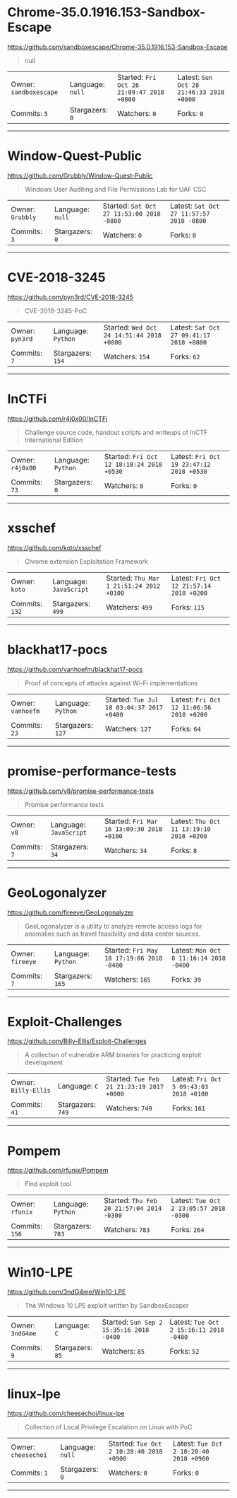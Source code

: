# Chrome-35.0.1916.153-Sandbox-Escape

https://github.com/sandboxescape/Chrome-35.0.1916.153-Sandbox-Escape
<blockquote>
null
</blockquote>

<table>
<tr><td>Owner: <code>sandboxescape</code></td>
    <td>Language: <code>null</code></td>
    <td>Started: <code>Fri Oct 26 21:09:47 2018 +0800</code></td>
    <td>Latest: <code>Sun Oct 28 21:46:33 2018 +0800</code></td></tr>
<tr><td>Commits: <code>5</code></td>
    <td>Stargazers: <code>0</code></td>
    <td>Watchers: <code>0</code></td>
    <td>Forks: <code>0</code></td></tr>
</table>

---

# Window-Quest-Public

https://github.com/Grubbly/Window-Quest-Public
<blockquote>
Windows User Auditing and File Permissions Lab for UAF CSC
</blockquote>

<table>
<tr><td>Owner: <code>Grubbly</code></td>
    <td>Language: <code>null</code></td>
    <td>Started: <code>Sat Oct 27 11:53:00 2018 -0800</code></td>
    <td>Latest: <code>Sat Oct 27 11:57:57 2018 -0800</code></td></tr>
<tr><td>Commits: <code>3</code></td>
    <td>Stargazers: <code>0</code></td>
    <td>Watchers: <code>0</code></td>
    <td>Forks: <code>0</code></td></tr>
</table>

---

# CVE-2018-3245

https://github.com/pyn3rd/CVE-2018-3245
<blockquote>
CVE-2018-3245-PoC
</blockquote>

<table>
<tr><td>Owner: <code>pyn3rd</code></td>
    <td>Language: <code>Python</code></td>
    <td>Started: <code>Wed Oct 24 14:51:44 2018 +0800</code></td>
    <td>Latest: <code>Sat Oct 27 09:41:17 2018 +0800</code></td></tr>
<tr><td>Commits: <code>7</code></td>
    <td>Stargazers: <code>154</code></td>
    <td>Watchers: <code>154</code></td>
    <td>Forks: <code>62</code></td></tr>
</table>

---

# InCTFi

https://github.com/r4j0x00/InCTFi
<blockquote>
Challenge source code, handout scripts and writeups of InCTF International Edition
</blockquote>

<table>
<tr><td>Owner: <code>r4j0x00</code></td>
    <td>Language: <code>Python</code></td>
    <td>Started: <code>Fri Oct 12 18:18:24 2018 +0530</code></td>
    <td>Latest: <code>Fri Oct 19 23:47:12 2018 +0530</code></td></tr>
<tr><td>Commits: <code>73</code></td>
    <td>Stargazers: <code>0</code></td>
    <td>Watchers: <code>0</code></td>
    <td>Forks: <code>0</code></td></tr>
</table>

---

# xsschef

https://github.com/koto/xsschef
<blockquote>
Chrome extension Exploitation Framework
</blockquote>

<table>
<tr><td>Owner: <code>koto</code></td>
    <td>Language: <code>JavaScript</code></td>
    <td>Started: <code>Thu Mar 1 21:51:24 2012 +0100</code></td>
    <td>Latest: <code>Fri Oct 12 21:57:14 2018 +0200</code></td></tr>
<tr><td>Commits: <code>132</code></td>
    <td>Stargazers: <code>499</code></td>
    <td>Watchers: <code>499</code></td>
    <td>Forks: <code>115</code></td></tr>
</table>

---

# blackhat17-pocs

https://github.com/vanhoefm/blackhat17-pocs
<blockquote>
Proof of concepts of attacks against Wi-Fi implementations
</blockquote>

<table>
<tr><td>Owner: <code>vanhoefm</code></td>
    <td>Language: <code>Python</code></td>
    <td>Started: <code>Tue Jul 18 03:04:37 2017 +0400</code></td>
    <td>Latest: <code>Fri Oct 12 11:06:56 2018 +0200</code></td></tr>
<tr><td>Commits: <code>23</code></td>
    <td>Stargazers: <code>127</code></td>
    <td>Watchers: <code>127</code></td>
    <td>Forks: <code>64</code></td></tr>
</table>

---

# promise-performance-tests

https://github.com/v8/promise-performance-tests
<blockquote>
Promise performance tests
</blockquote>

<table>
<tr><td>Owner: <code>v8</code></td>
    <td>Language: <code>JavaScript</code></td>
    <td>Started: <code>Fri Mar 16 13:09:30 2018 +0100</code></td>
    <td>Latest: <code>Thu Oct 11 13:19:10 2018 +0200</code></td></tr>
<tr><td>Commits: <code>7</code></td>
    <td>Stargazers: <code>34</code></td>
    <td>Watchers: <code>34</code></td>
    <td>Forks: <code>8</code></td></tr>
</table>

---

# GeoLogonalyzer

https://github.com/fireeye/GeoLogonalyzer
<blockquote>
GeoLogonalyzer is a utility to analyze remote access logs for anomalies such as travel feasibility and data center sources.
</blockquote>

<table>
<tr><td>Owner: <code>fireeye</code></td>
    <td>Language: <code>Python</code></td>
    <td>Started: <code>Fri May 18 17:19:06 2018 -0400</code></td>
    <td>Latest: <code>Mon Oct 8 11:16:14 2018 -0400</code></td></tr>
<tr><td>Commits: <code>7</code></td>
    <td>Stargazers: <code>165</code></td>
    <td>Watchers: <code>165</code></td>
    <td>Forks: <code>39</code></td></tr>
</table>

---

# Exploit-Challenges

https://github.com/Billy-Ellis/Exploit-Challenges
<blockquote>
A collection of vulnerable ARM binaries for practicing exploit development
</blockquote>

<table>
<tr><td>Owner: <code>Billy-Ellis</code></td>
    <td>Language: <code>C</code></td>
    <td>Started: <code>Tue Feb 21 21:23:19 2017 +0000</code></td>
    <td>Latest: <code>Fri Oct 5 09:43:03 2018 +0100</code></td></tr>
<tr><td>Commits: <code>41</code></td>
    <td>Stargazers: <code>749</code></td>
    <td>Watchers: <code>749</code></td>
    <td>Forks: <code>161</code></td></tr>
</table>

---

# Pompem

https://github.com/rfunix/Pompem
<blockquote>
Find exploit tool
</blockquote>

<table>
<tr><td>Owner: <code>rfunix</code></td>
    <td>Language: <code>Python</code></td>
    <td>Started: <code>Thu Feb 20 21:57:04 2014 -0300</code></td>
    <td>Latest: <code>Tue Oct 2 23:05:57 2018 -0300</code></td></tr>
<tr><td>Commits: <code>156</code></td>
    <td>Stargazers: <code>783</code></td>
    <td>Watchers: <code>783</code></td>
    <td>Forks: <code>264</code></td></tr>
</table>

---

# Win10-LPE

https://github.com/3ndG4me/Win10-LPE
<blockquote>
The Windows 10 LPE exploit written by SandboxEscaper
</blockquote>

<table>
<tr><td>Owner: <code>3ndG4me</code></td>
    <td>Language: <code>C</code></td>
    <td>Started: <code>Sun Sep 2 15:35:16 2018 -0400</code></td>
    <td>Latest: <code>Tue Oct 2 15:16:11 2018 -0400</code></td></tr>
<tr><td>Commits: <code>9</code></td>
    <td>Stargazers: <code>85</code></td>
    <td>Watchers: <code>85</code></td>
    <td>Forks: <code>52</code></td></tr>
</table>

---

# linux-lpe

https://github.com/cheesechoi/linux-lpe
<blockquote>
Collection of Local Privilege Escalation on Linux with PoC
</blockquote>

<table>
<tr><td>Owner: <code>cheesechoi</code></td>
    <td>Language: <code>null</code></td>
    <td>Started: <code>Tue Oct 2 10:28:40 2018 +0900</code></td>
    <td>Latest: <code>Tue Oct 2 10:28:40 2018 +0900</code></td></tr>
<tr><td>Commits: <code>1</code></td>
    <td>Stargazers: <code>0</code></td>
    <td>Watchers: <code>0</code></td>
    <td>Forks: <code>0</code></td></tr>
</table>

---

